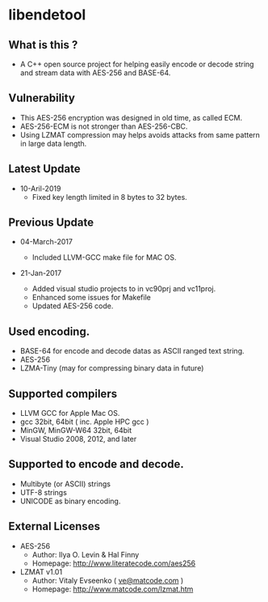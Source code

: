 # libendetool

## What is this ?

* A C++ open source project for helping easily encode or decode string and stream data with AES-256 and BASE-64.

## Vulnerability
* This AES-256 encryption was designed in old time, as called ECM.
* AES-256-ECM is not stronger than AES-256-CBC.
* Using LZMAT compression may helps avoids attacks from same pattern in large data length.

## Latest Update 

* 10-Aril-2019
    - Fixed key length limited in 8 bytes to 32 bytes.

## Previous Update 

* 04-March-2017
    - Included LLVM-GCC make file for MAC OS.

* 21-Jan-2017
    - Added visual studio projects to in vc90prj and vc11proj.
    - Enhanced some issues for Makefile
    - Updated AES-256 code.

## Used encoding.

* BASE-64 for encode and decode datas as ASCII ranged text string.
* AES-256
* LZMA-Tiny (may for compressing binary data in future)

## Supported compilers 

* LLVM GCC for Apple Mac OS.
* gcc 32bit, 64bit ( inc. Apple HPC gcc )
* MinGW, MinGW-W64 32bit, 64bit
* Visual Studio 2008, 2012, and later

## Supported to encode and decode.

* Multibyte (or ASCII) strings
* UTF-8 strings
* UNICODE as binary encoding.

## External Licenses

* AES-256 
    - Author: Ilya O. Levin & Hal Finny
    - Homepage: http://www.literatecode.com/aes256
* LZMAT v1.01
    - Author: Vitaly Evseenko ( ve@matcode.com )
    - Homepage: http://www.matcode.com/lzmat.htm
